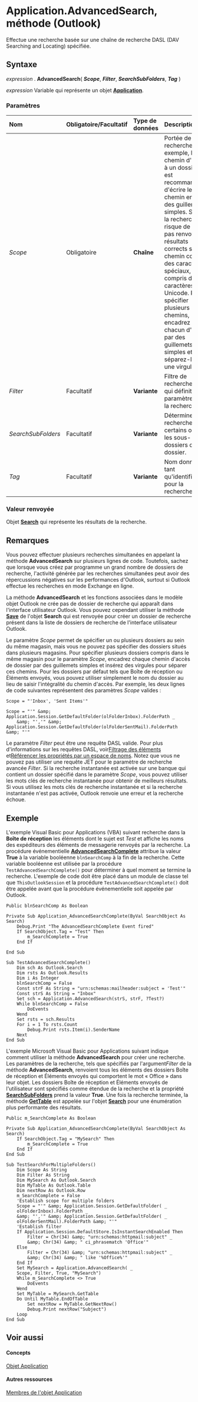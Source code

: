 
# Application.AdvancedSearch, méthode (Outlook)

Effectue une recherche basée sur une chaîne de recherche DASL (DAV Searching and Locating) spécifiée.
 


## Syntaxe

*expression* . **AdvancedSearch**( ***Scope***, ***Filter***, ***SearchSubFolders***, ***Tag*** )
 

 
*expression* Variable qui représente un objet **[Application](797003e7-ecd1-eccb-eaaf-32d6ddde8348.md)**.
 

 

### Paramètres



|**Nom**|**Obligatoire/Facultatif**|**Type de données**|**Description**|
|:-----|:-----|:-----|:-----|
| _Scope_|Obligatoire|**Chaîne**|Portée de la recherche. Par exemple, le chemin d'accès à un dossier. Il est recommandé d'écrire le chemin entre des guillemets simples. Sinon, la recherche risque de ne pas renvoyer de résultats corrects si le chemin contient des caractères spéciaux, y compris des caractères Unicode. Pour spécifier plusieurs chemins, encadrez chacun d'eux par des guillemets simples et séparez-les par une virgule.|
| _Filter_|Facultatif|**Variante**|Filtre de recherche DASL qui définit les paramètres de la recherche.|
| _SearchSubFolders_|Facultatif|**Variante**|Détermine si la recherche inclut certains ou tous les sous-dossiers du dossier.|
| _Tag_|Facultatif|**Variante**|Nom donné en tant qu'identificateur pour la recherche.|

### Valeur renvoyée

Objet  **[Search](226a5d49-3caf-90dd-725c-265404d1939f.md)** qui représente les résultats de la recherche.
 

 

## Remarques

Vous pouvez effectuer plusieurs recherches simultanées en appelant la méthode  **AdvancedSearch** sur plusieurs lignes de code. Toutefois, sachez que lorsque vous créez par programme un grand nombre de dossiers de recherche, l'activité générée par les recherches simultanées peut avoir des répercussions négatives sur les performances d'Outlook, surtout si Outlook effectue les recherches en mode Exchange en ligne.
 

 
La méthode  **AdvancedSearch** et les fonctions associées dans le modèle objet Outlook ne crée pas de dossier de recherche qui apparaît dans l'interface utilisateur Outlook. Vous pouvez cependant utiliser la méthode **[Save](a6dbec81-67fd-e337-b640-4f94ab36218f.md)** de l'objet **Search** qui est renvoyée pour créer un dossier de recherche présent dans la liste de dossiers de recherche de l'interface utilisateur Outlook.
 

 
Le paramètre  _Scope_ permet de spécifier un ou plusieurs dossiers au sein du même magasin, mais vous ne pouvez pas spécifier des dossiers situés dans plusieurs magasins. Pour spécifier plusieurs dossiers compris dans le même magasin pour le paramètre _Scope_, encadrez chaque chemin d'accès de dossier par des guillemets simples et insérez des virgules pour séparer ces chemins. Pour les dossiers par défaut tels que Boîte de réception ou Éléments envoyés, vous pouvez utiliser simplement le nom du dossier au lieu de saisir l'intégralité du chemin d'accès. Par exemple, les deux lignes de code suivantes représentent des paramètres  _Scope_ valides :
 

 



```
Scope = "'Inbox', 'Sent Items'"
```




```
Scope = "'" &amp; Application.Session.GetDefaultFolder(olFolderInbox).FolderPath _  
    &amp; "','" &amp; Application.Session.GetDefaultFolder(olFolderSentMail).FolderPath &amp; "'"
```

Le paramètre  _Filter_ peut être une requête DASL valide. Pour plus d'informations sur les requêtes DASL, voir[Filtrage des éléments](http://msdn.microsoft.com/library/4038e042-1b07-5d18-18b0-c2b58c9c42da%28Office.15%29.aspx) et[Référencer les propriétés par un espace de noms](http://msdn.microsoft.com/library/c1c7bfa9-64d7-81d2-84e7-f0a4c57780b3%28Office.15%29.aspx). Notez que vous ne pouvez pas utiliser une requête JET pour le paramètre de recherche avancée  _Filter_. Si la recherche instantanée est activée sur une banque qui contient un dossier spécifié dans le paramètre  _Scope_, vous pouvez utiliser les mots clés de recherche instantanée pour obtenir de meilleurs résultats. Si vous utilisez les mots clés de recherche instantanée et si la recherche instantanée n'est pas activée, Outlook renvoie une erreur et la recherche échoue.
 

 

## Exemple

L'exemple Visual Basic pour Applications (VBA) suivant recherche dans la  **Boîte de réception** les éléments dont le sujet est _Test_ et affiche les noms des expéditeurs des éléments de messagerie renvoyés par la recherche. La procédure événementielle **[AdvancedSearchComplete](4f33ad44-20a3-62cd-aa1b-db74581ebb3c.md)** attribue la valeur **True** à la variable booléenne `blnSearchComp` à la fin de la recherche. Cette variable booléenne est utilisée par la procédure `TestAdvancedSearchComplete()` pour déterminer à quel moment se termine la recherche. L'exemple de code doit être placé dans un module de classe tel que `ThisOutlookSession` et la procédure `TestAdvancedSearchComplete()` doit être appelée avant que la procédure événementielle soit appelée par Outlook.
 

 

```
Public blnSearchComp As Boolean  
  
Private Sub Application_AdvancedSearchComplete(ByVal SearchObject As Search)  
    Debug.Print "The AdvancedSearchComplete Event fired"  
    If SearchObject.Tag = "Test" Then  
        m_SearchComplete = True  
    End If  
  
End Sub  
  
Sub TestAdvancedSearchComplete()  
    Dim sch As Outlook.Search  
    Dim rsts As Outlook.Results  
    Dim i As Integer  
    blnSearchComp = False  
    Const strF As String = "urn:schemas:mailheader:subject = 'Test'"  
    Const strS As String = "Inbox"     
    Set sch = Application.AdvancedSearch(strS, strF, ?Test?)   
    While blnSearchComp = False  
        DoEvents  
    Wend   
    Set rsts = sch.Results  
    For i = 1 To rsts.Count  
        Debug.Print rsts.Item(i).SenderName  
    Next  
End Sub  

```

L'exemple Microsoft Visual Basic pour Applications suivant indique comment utiliser la méthode  **AdvancedSearch** pour créer une recherche. Les paramètres de la recherche, tels que spécifiés par l'argument*Filter* de la méthode **AdvancedSearch**, renvoient tous les éléments des dossiers Boîte de réception et Éléments envoyés qui comportent le mot « Office » dans leur objet. Les dossiers Boîte de réception et Éléments envoyés de l'utilisateur sont spécifiés comme étendue de la recherche et la propriété **[SearchSubFolders](26dd1970-ba59-9f6a-8cf6-3dba0f9668b2.md)** prend la valeur **True**. Une fois la recherche terminée, la méthode **[GetTable](3aba6b77-73a3-9620-9c18-b2e03c7b63bc.md)** est appelée sur l'objet **[Search](226a5d49-3caf-90dd-725c-265404d1939f.md)** pour une énumération plus performante des résultats.
 

 



```
Public m_SearchComplete As Boolean  
  
Private Sub Application_AdvancedSearchComplete(ByVal SearchObject As Search)  
    If SearchObject.Tag = "MySearch" Then  
        m_SearchComplete = True  
    End If  
End Sub  
  
Sub TestSearchForMultipleFolders()  
    Dim Scope As String  
    Dim Filter As String  
    Dim MySearch As Outlook.Search  
    Dim MyTable As Outlook.Table  
    Dim nextRow As Outlook.Row  
    m_SearchComplete = False  
    'Establish scope for multiple folders  
    Scope = "'" &amp; Application.Session.GetDefaultFolder( _  
    olFolderInbox).FolderPath _  
    &amp; "','" &amp; Application.Session.GetDefaultFolder( _  
    olFolderSentMail).FolderPath &amp; "'"  
    'Establish filter  
    If Application.Session.DefaultStore.IsInstantSearchEnabled Then  
        Filter = Chr(34) &amp; "urn:schemas:httpmail:subject" _  
        &amp; Chr(34) &amp; " ci_phrasematch 'Office'"  
    Else  
        Filter = Chr(34) &amp; "urn:schemas:httpmail:subject" _  
        &amp; Chr(34) &amp; " like '%Office%'"  
    End If  
    Set MySearch = Application.AdvancedSearch( _  
    Scope, Filter, True, "MySearch")  
    While m_SearchComplete <> True  
        DoEvents  
    Wend  
    Set MyTable = MySearch.GetTable  
    Do Until MyTable.EndOfTable  
        Set nextRow = MyTable.GetNextRow()  
        Debug.Print nextRow("Subject")  
    Loop  
End Sub  

```


## Voir aussi


#### Concepts


 
[Objet Application](797003e7-ecd1-eccb-eaaf-32d6ddde8348.md)
#### Autres ressources


 
[Membres de l'objet Application](3519c89c-2353-85ee-7ddc-62e5dd85a8e7.md)